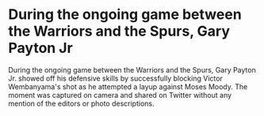 # During the ongoing game between the Warriors and the Spurs, Gary Payton Jr 
 During the ongoing game between the Warriors and the Spurs, Gary Payton Jr. showed off his defensive skills by successfully blocking Victor Wembanyama's shot as he attempted a layup against Moses Moody. The moment was captured on camera and shared on Twitter without any mention of the editors or photo descriptions.